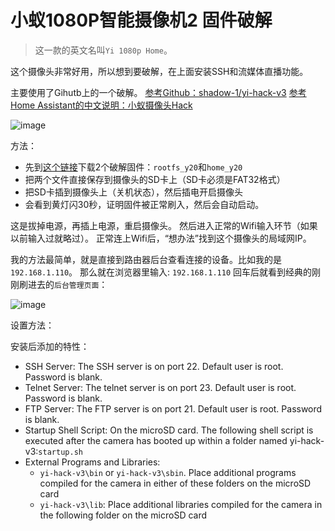 # 小蚁1080P智能摄像机2 固件破解
> 这一款的英文名叫`Yi 1080p Home`。

这个摄像头非常好用，所以想到要破解，在上面安装SSH和流媒体直播功能。

主要使用了Gihutb上的一个破解。
[参考Github：shadow-1/yi-hack-v3](https://github.com/shadow-1/yi-hack-v3#getting-started---step-by-step-guide)
[参考Home Assistant的中文说明：小蚁摄像头Hack](https://home-assistant.cc/component/xiaomi/camera/#hack)

![image](https://user-images.githubusercontent.com/14041622/43151162-2ae316fa-8f9e-11e8-9f65-bcf650f85538.png)


方法：
- 先到[这个链接](https://github.com/shadow-1/yi-hack-v3/releases)下载2个破解固件：`rootfs_y20`和`home_y20`
- 把两个文件直接保存到摄像头的SD卡上（SD卡必须是FAT32格式）
- 把SD卡插到摄像头上（关机状态），然后插电开启摄像头
- 会看到黄灯闪30秒，证明固件被正常刷入，然后会自动启动。

这是拔掉电源，再插上电源，重启摄像头。
然后进入正常的Wifi输入环节（如果以前输入过就略过）。
正常连上Wifi后，“想办法”找到这个摄像头的局域网IP。

我的方法最简单，就是直接到路由器后台查看连接的设备。比如我的是`192.168.1.110`。
那么就在浏览器里输入: 
`192.168.1.110`
回车后就看到经典的刚刚刷进去的`后台管理页面`：

![image](https://user-images.githubusercontent.com/14041622/43153595-41968836-8fa4-11e8-9a87-42c0b44f3b2e.png)


设置方法：


安装后添加的特性：
- SSH Server: The SSH server is on port 22. Default user is root. Password is blank.
- Telnet Server: The telnet server is on port 23. Default user is root. Password is blank.
- FTP Server: The FTP server is on port 21. Default user is root. Password is blank.
- Startup Shell Script:  On the microSD card. The following shell script is executed after the camera has booted up within a folder named yi-hack-v3:`startup.sh`
- External Programs and Libraries: 
    - `yi-hack-v3\bin` or `yi-hack-v3\sbin`. Place additional programs compiled for the camera in either of these folders on the microSD card
    - `yi-hack-v3\lib`: Place additional libraries compiled for the camera in the following folder on the microSD card
